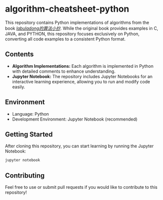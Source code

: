 
# algorithm-cheatsheet-python

This repository contains Python implementations of algorithms from the book [*labuladong的算法小抄*](https://www.amazon.com/labuladong%E7%9A%84%E7%AE%97%E6%B3%95%E5%B0%8F%E6%8A%84-%E4%BB%98%E4%B8%9C%E6%9D%A5/dp/7121399334). While the original book provides examples in C, JAVA, and PYTHON, this repository focuses exclusively on Python, converting all code examples to a consistent Python format.

## Contents

- **Algorithm Implementations:** Each algorithm is implemented in Python with detailed comments to enhance understanding.
- **Jupyter Notebook:** The repository includes Jupyter Notebooks for an interactive learning experience, allowing you to run and modify code easily.

## Environment

- Language: Python
- Development Environment: Jupyter Notebook (recommended)

## Getting Started

After cloning this repository, you can start learning by running the Jupyter Notebook:

```bash
jupyter notebook
```

## Contributing

Feel free to use or submit pull requests if you would like to contribute to this repository!
